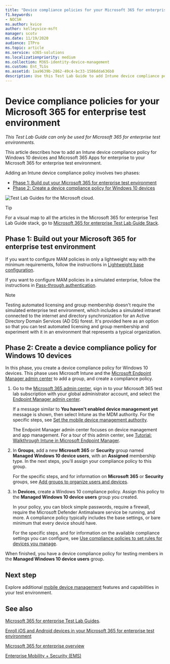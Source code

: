 ```yaml
---
title: "Device compliance policies for your Microsoft 365 for enterprise test environment"
f1.keywords:
- NOCSH
ms.author: kvice
author: kelleyvice-msft
manager: scotv
ms.date: 11/19/2020
audience: ITPro
ms.topic: article
ms.service: o365-solutions
ms.localizationpriority: medium
ms.collection: M365-identity-device-management
ms.custom: Ent_TLGs
ms.assetid: 1aa9639b-2862-49c4-bc33-1586dda636b8
description: Use this Test Lab Guide to add Intune device compliance policies to your Microsoft 365 for enterprise test environment.
---
```


# Device compliance policies for your Microsoft 365 for enterprise test environment

*This Test Lab Guide can only be used for Microsoft 365 for enterprise test environments.*

This article describes how to add an Intune device compliance policy for Windows 10 devices and Microsoft 365 Apps for enterprise to your Microsoft 365 for enterprise test environment.

Adding an Intune device compliance policy involves two phases:
- [Phase 1: Build out your Microsoft 365 for enterprise test environment](#phase-1-build-out-your-microsoft-365-for-enterprise-test-environment)
- [Phase 2: Create a device compliance policy for Windows 10 devices](#phase-2-create-a-device-compliance-policy-for-windows-10-devices)

![Test Lab Guides for the Microsoft cloud.](../media/m365-enterprise-test-lab-guides/cloud-tlg-icon.png)

> [!TIP]
> For a visual map to all the articles in the Microsoft 365 for enterprise Test Lab Guide stack, go to [Microsoft 365 for enterprise Test Lab Guide Stack](../downloads/Microsoft365EnterpriseTLGStack.pdf).

## Phase 1: Build out your Microsoft 365 for enterprise test environment

If you want to configure MAM policies in only a lightweight way with the minimum requirements, follow the instructions in [Lightweight base configuration](lightweight-base-configuration-microsoft-365-enterprise.md).
  
If you want to configure MAM policies in a simulated enterprise, follow the instructions in [Pass-through authentication](pass-through-auth-m365-ent-test-environment.md).
  
> [!NOTE]
> Testing automated licensing and group membership doesn't require the simulated enterprise test environment, which includes a simulated intranet connected to the internet and directory synchronization for an Active Directory Domain Services (AD DS) forest. It's provided here as an option so that you can test automated licensing and group membership and experiment with it in an environment that represents a typical organization.
>  

## Phase 2: Create a device compliance policy for Windows 10 devices

In this phase, you create a device compliance policy for Windows 10 devices. This phase uses Microsoft Intune and the [Microsoft Endpoint Manager admin center](https://go.microsoft.com/fwlink/?linkid=2109431) to add a group, and create a compliance policy.

1. Go to the [Microsoft 365 admin center](https://admin.microsoft.com), sign in to your Microsoft 365 test lab subscription with your global administrator account, and select the <a href="https://go.microsoft.com/fwlink/?linkid=2109431" target="_blank">Endpoint Manager admin center</a>.

    If a message similar to **You haven't enabled device management yet** message is shown, then select Intune as the MDM authority. For the specific steps, see [Set the mobile device management authority](/mem/intune/fundamentals/mdm-authority-set).

    The Endpoint Manager admin center focuses on device management and app management. For a tour of this admin center, see [Tutorial: Walkthrough Intune in Microsoft Endpoint Manager](/mem/intune/fundamentals/tutorial-walkthrough-endpoint-manager).

2. In **Groups**, add a new **Microsoft 365** or **Security** group named **Managed Windows 10 device users**, with an **Assigned** membership type. In the next steps, you'll assign your compliance policy to this group. 

    For the specific steps, and for information on **Microsoft 365** or **Security** groups, see [Add groups to organize users and devices](/mem/intune/fundamentals/groups-add).

3. In **Devices**, create a Windows 10 compliance policy. Assign this policy to the **Managed Windows 10 device users** group you created.

    In your policy, you can block simple passwords, require a firewall, require the Microsoft Defender Antimalware service be running, and more. A compliance policy typically includes the base settings, or bare minimum that every device should have.

    For the specific steps, and for information on the available compliance settings you can configure, see [Use compliance policies to set rules for devices you manage](/mem/intune/protect/device-compliance-get-started).

When finished, you have a device compliance policy for testing members in the **Managed Windows 10 device users** group.
  
## Next step

Explore additional [mobile device management](m365-enterprise-test-lab-guides.md#mobile-device-management) features and capabilities in your test environment.

## See also

[Microsoft 365 for enterprise Test Lab Guides](m365-enterprise-test-lab-guides.md).
  
[Enroll iOS and Android devices in your Microsoft 365 for enterprise test environment](enroll-ios-and-android-devices-in-your-microsoft-enterprise-365-dev-test-environ.md)
  
[Microsoft 365 for enterprise overview](microsoft-365-overview.md)

[Enterprise Mobility + Security (EMS)](https://www.microsoft.com/cloud-platform/enterprise-mobility-security)
